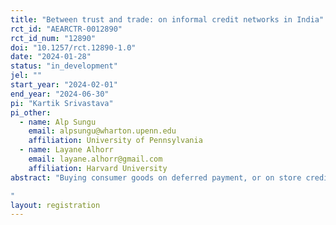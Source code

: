 ```yaml
---
title: "Between trust and trade: on informal credit networks in India"
rct_id: "AEARCTR-0012890"
rct_id_num: "12890"
doi: "10.1257/rct.12890-1.0"
date: "2024-01-28"
status: "in_development"
jel: ""
start_year: "2024-02-01"
end_year: "2024-06-30"
pi: "Kartik Srivastava"
pi_other:
  - name: Alp Sungu
    email: alpsungu@wharton.upenn.edu
    affiliation: University of Pennsylvania
  - name: Layane Alhorr
    email: layane.alhorr@gmail.com
    affiliation: Harvard University
abstract: "Buying consumer goods on deferred payment, or on store credit, is one of the most common credit instruments in large parts of the developing world. While store credit could increase businesses’ market access by expanding reach to liquidity-constrained customers, its availability might be limited due to the costs of learning customer type and risk. In this paper, we investigate the tradeoffs of such informal buy now pay later credit within a network of informal groceries in a low-income Indian settlement. To do so, we will randomize customers to receive store credit, a price discount, or a business-as-usual control. We aim to test the assignment’s implications on customer repayment, future purchases, loyalty, and overall business operations and profits. In a smaller experiment, we will test whether the offer of credit or discounts drives customers to increase their search radius and deviate from existing relationships with store owners. Finally, we will also test whether store-owners expand the number and type of customers they lend to following experimentation through insured lending from the intervention. 
"
layout: registration
---
```


